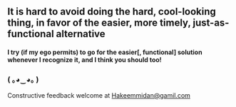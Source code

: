 ## It is hard to avoid doing the hard, cool-looking thing, in favor of the easier, more timely, just-as-functional alternative

#### I try (if my ego permits) to go for the easier[, functional] solution whenever I recognize it, and I think you should too!

### ( ｡◕‿◕｡ )

Constructive feedback welcome at Hakeemmidan@gamil.com
